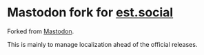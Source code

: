 # Mastodon fork for [est.social](https://est.social/)

Forked from [Mastodon](https://github.com/mastodon/mastodon/).

This is mainly to manage localization ahead of the official releases.